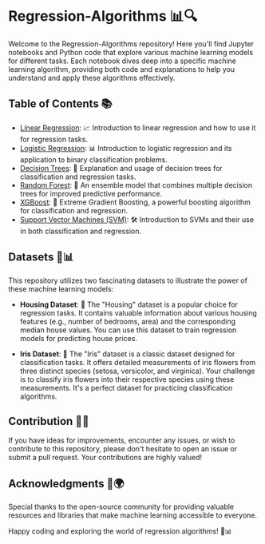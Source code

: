 # Regression-Algorithms 📊🔍

Welcome to the Regression-Algorithms repository! Here you'll find Jupyter notebooks and Python code that explore various machine learning models for different tasks. Each notebook dives deep into a specific machine learning algorithm, providing both code and explanations to help you understand and apply these algorithms effectively.

## Table of Contents 📚

- [Linear Regression](Linear-Regression.ipynb): 📈 Introduction to linear regression and how to use it for regression tasks.
- [Logistic Regression](Logistic-Regression.ipynb): 📊 Introduction to logistic regression and its application to binary classification problems.
- [Decision Trees](Decision-Trees.ipynb): 🌳 Explanation and usage of decision trees for classification and regression tasks.
- [Random Forest](Random-Forest.ipynb): 🌲 An ensemble model that combines multiple decision trees for improved predictive performance.
- [XGBoost](XGBoost.ipynb): 🚀 Extreme Gradient Boosting, a powerful boosting algorithm for classification and regression.
- [Support Vector Machines (SVM)](SVM.ipynb): 🛠️ Introduction to SVMs and their use in both classification and regression.

## Datasets 📂📊

This repository utilizes two fascinating datasets to illustrate the power of these machine learning models:

- **Housing Dataset**: 🏡 The "Housing" dataset is a popular choice for regression tasks. It contains valuable information about various housing features (e.g., number of bedrooms, area) and the corresponding median house values. You can use this dataset to train regression models for predicting house prices.

- **Iris Dataset**: 🌺 The "Iris" dataset is a classic dataset designed for classification tasks. It offers detailed measurements of iris flowers from three distinct species (setosa, versicolor, and virginica). Your challenge is to classify iris flowers into their respective species using these measurements. It's a perfect dataset for practicing classification algorithms.

## Contribution 🤝🌟

If you have ideas for improvements, encounter any issues, or wish to contribute to this repository, please don't hesitate to open an issue or submit a pull request. Your contributions are highly valued!

## Acknowledgments 🙏🌍

Special thanks to the open-source community for providing valuable resources and libraries that make machine learning accessible to everyone.

Happy coding and exploring the world of regression algorithms! 🌟📊
